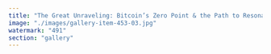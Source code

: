 ```yaml
---
title: "The Great Unraveling: Bitcoin’s Zero Point & the Path to Resonant Systems<br /><br />As Bitcoin spirals into the void—its rigid architecture unable to adapt—the question isn’t how to save yourself, but how to synchronize with what comes next.<br /><br />The centralized stagnation of maximalist narratives fractures, revealing the inefficiencies of coordination costs. Meanwhile, fluid systems—Ethereum, EigenLayer, Morpho—pulse in fractal resonance, embodying decentralized synchronization.<br /><br />Survival isn’t resistance; it’s adaptation. Not clinging to crumbling structures, but flowing with iterative recalibration. The Toroidal Republic emerges where liquidity, influence, and autonomy fuse into self-sustaining harmony.<br /><br />When Bitcoin hits zero, it’s not just an end. It’s a recalibration. The choice: let go of static illusions or ride the wave of systemic evolution.<br /><br /><br />#SystemicRecalibration <br />#FractalResonance <br />#DecentralizedSynchronization <br />#BeyondBitcoin"
image: "./images/gallery-item-453-03.jpg"
watermark: "491"
section: "gallery"
---
```

